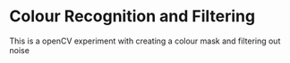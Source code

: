 # Colour Recognition and Filtering
This is a openCV experiment with creating a colour mask and filtering out noise